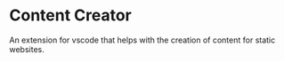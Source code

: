 # Content Creator

An extension for vscode that helps with the creation of content for static websites.
